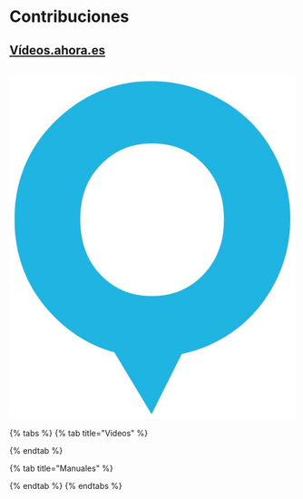 # Contribuciones

## [Vídeos.ahora.es](http://videos.ahora.es)

## 

![](.gitbook/assets/imagotipo_blue.jpg)

{% tabs %}
{% tab title="Videos" %}

{% endtab %}

{% tab title="Manuales" %}

{% endtab %}
{% endtabs %}

